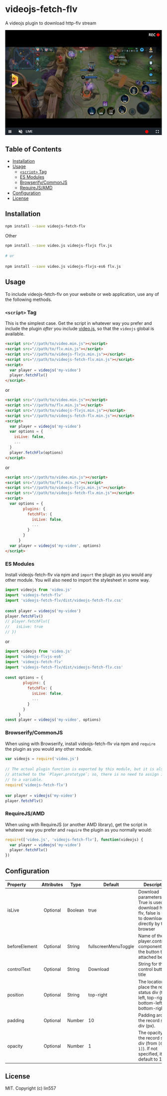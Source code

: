 # videojs-fetch-flv

A videojs plugin to download http-flv stream

![image](docs/images/step0.png)

## Table of Contents

<!-- START doctoc generated TOC please keep comment here to allow auto update -->
<!-- DON'T EDIT THIS SECTION, INSTEAD RE-RUN doctoc TO UPDATE -->


- [Installation](#installation)
- [Usage](#usage)
  - [`<script>` Tag](#script-tag)
  - [ES Modules](#es-modules)
  - [Browserify/CommonJS](#browserifycommonjs)
  - [RequireJS/AMD](#requirejsamd)
- [Configuration](#configuration)
- [License](#license)

<!-- END doctoc generated TOC please keep comment here to allow auto update -->


## Installation

```sh
npm install --save videojs-fetch-flv
```

Other

```sh
npm install --save video.js videojs-flvjs flv.js

# or 

npm install --save video.js videojs-flvjs-es6 flv.js
```



## Usage

To include videojs-fetch-flv on your website or web application, use any of the following methods.

### `<script>` Tag

This is the simplest case. Get the script in whatever way you prefer and include the plugin _after_ you include [video.js][videojs], so that the `videojs` global is available.

```html
<script src="//path/to/video.min.js"></script>
<script src="//path/to/flv.min.js"></script>
<script src="//path/to/videojs-flvjs.min.js"></script>
<script src="//path/to/videojs-fetch-flv.min.js"></script>
<script>
  var player = videojs('my-video')
  player.fetchFlv()
</script>
```

or

```html
<script src="//path/to/video.min.js"></script>
<script src="//path/to/flv.min.js"></script>
<script src="//path/to/videojs-flvjs.min.js"></script>
<script src="//path/to/videojs-fetch-flv.min.js"></script>
<script>
  var player = videojs('my-video')
  var options = {
    isLive: false,
    ...
  }
  player.fetchFlv(options)
</script>
```

or 

```html
<script src="//path/to/video.min.js"></script>
<script src="//path/to/flv.min.js"></script>
<script src="//path/to/videojs-flvjs.min.js"></script>
<script src="//path/to/videojs-fetch-flv.min.js"></script>
<script>
  var options = {
        plugins: {
          fetchFlv: {
            isLive: false,
            ...
          }
        }
      }
  var player = videojs('my-video', options)
</script>
```

### ES Modules

Install videojs-fetch-flv via npm and `import` the plugin as you would any other module.
You will also need to import the stylesheet in some way.

```js
import videojs from 'video.js'
import 'videojs-fetch-flv'
import 'videojs-fetch-flv/dist/videojs-fetch-flv.css'

const player = videojs('my-video')
player.fetchFlv()
// player.fetchFlv({
//   isLive: true
// })
```

or

```js
import videojs from 'video.js'
import 'videojs-flvjs-es6'
import 'videojs-fetch-flv'
import 'videojs-fetch-flv/dist/videojs-fetch-flv.css'

const options = {
        plugins: {
          fetchFlv: {
            isLive: false,
            ...
          }
        }
      }
const player = videojs('my-video', options)
```


### Browserify/CommonJS

When using with Browserify, install videojs-fetch-flv via npm and `require` the plugin as you would any other module.

```js
var videojs = require('video.js')

// The actual plugin function is exported by this module, but it is also
// attached to the `Player.prototype`; so, there is no need to assign it
// to a variable.
require('videojs-fetch-flv')

var player = videojs('my-video')
player.fetchFlv()
```

### RequireJS/AMD

When using with RequireJS (or another AMD library), get the script in whatever way you prefer and `require` the plugin as you normally would:

```js
require(['video.js', 'videojs-fetch-flv'], function(videojs) {
  var player = videojs('my-video')
  player.fetchFlv()
})
```



## Configuration

| Property      | Attributes | Type    | Default              | Description                                                  |
| :------------ | :--------: | ------- | -------------------- | ------------------------------------------------------------ |
| isLive        |  Optional  | Boolean | true                 | Download parameters. True is used to download http-flv,  false is used to download directly by the browser |
| beforeElement |  Optional  | String  | fullscreenMenuToggle | Name of the player.controlBar component for the button to be attached before |
| controlText   |  Optional  | String  | Download             | String for the control button title                          |
| position      |  Optional  | String  | top-right            | The location to place the record status div (top-left, top-right, bottom-left, or bottom-right) |
| padding       |  Optional  | Number  | 10                   | Padding around the record status div (px).                   |
| opacity       |  Optional  | Number  | 1                    | The opacity of the record status div (from `[0, 1]`). If not specified, it will default to 1. |



## License

MIT. Copyright (c) lin557


[videojs]: http://videojs.com/


